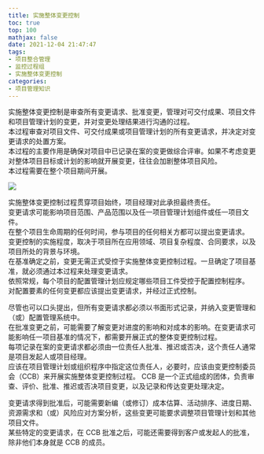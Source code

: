 ```yaml
---
title: 实施整体变更控制
toc: true
top: 100
mathjax: false
date: 2021-12-04 21:47:47
tags:
- 项目整合管理
- 监控过程组
- 实施整体变更控制
categories:
- 项目管理知识
---
```

实施整体变更控制是审查所有变更请求、批准变更，管理对可交付成果、项目文件和项目管理计划的变更，并对变更处理结果进行沟通的过程。  
本过程审查对项目文件、可交付成果或项目管理计划的所有变更请求，并决定对变更请求的处置方案。  
本过程的主要作用是确保对项目中已记录在案的变更做综合评审。如果不考虑变更对整体项目目标或计划的影响就开展变更，往往会加剧整体项目风险。  
本过程需要在整个项目期间开展。  

<img src="https://ddabb.github.io/photos/pmpimages/数据流向图/4.6实施整体变更控制.png"/>  

实施整体变更控制过程贯穿项目始终，项目经理对此承担最终责任。  
变更请求可能影响项目范围、产品范围以及任一项目管理计划组件或任一项目文件。  
在整个项目生命周期的任何时间，参与项目的任何相关方都可以提出变更请求。  
变更控制的实施程度，取决于项目所在应用领域、项目复杂程度、合同要求，以及项目所处的背景与环境。  
在基准确定之前，变更无需正式受控于实施整体变更控制过程。一旦确定了项目基准，就必须通过本过程来处理变更请求。  
依照常规，每个项目的配置管理计划应规定哪些项目工件受控于配置控制程序。  
对配置要素的任何变更都应该提出变更请求，并经过正式控制。  

尽管也可以口头提出，但所有变更请求都必须以书面形式记录，并纳入变更管理和（或）配置管理系统中。  
在批准变更之前，可能需要了解变更对进度的影响和对成本的影响。在变更请求可能影响任一项目基准的情况下，都需要开展正式的整体变更控制过程。  
每项记录在案的变更请求都必须由一位责任人批准、推迟或否决，这个责任人通常是项目发起人或项目经理。  
应该在项目管理计划或组织程序中指定这位责任人，必要时，应该由变更控制委员会（CCB）来开展实施整体变更控制过程。 
CCB 是一个正式组成的团体，负责审查、评价、批准、推迟或否决项目变更，以及记录和传达变更处理决定。  

变更请求得到批准后，可能需要新编（或修订）成本估算、活动排序、进度日期、资源需求和（或）风险应对方案分析，这些变更可能要求调整项目管理计划和其他项目文件。  
某些特定的变更请求，在 CCB 批准之后，可能还需要得到客户或发起人的批准，除非他们本身就是 CCB 的成员。
